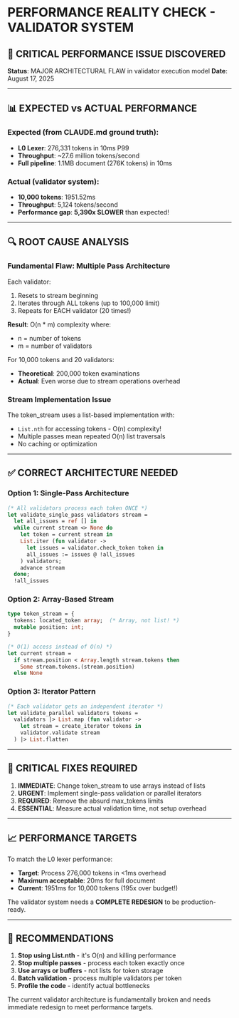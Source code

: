 # PERFORMANCE REALITY CHECK - VALIDATOR SYSTEM

## 🚨 CRITICAL PERFORMANCE ISSUE DISCOVERED

**Status**: MAJOR ARCHITECTURAL FLAW in validator execution model
**Date**: August 17, 2025

---

## 📊 EXPECTED vs ACTUAL PERFORMANCE

### **Expected** (from CLAUDE.md ground truth):
- **L0 Lexer**: 276,331 tokens in 10ms P99
- **Throughput**: ~27.6 million tokens/second
- **Full pipeline**: 1.1MB document (276K tokens) in 10ms

### **Actual** (validator system):
- **10,000 tokens**: 1951.52ms 
- **Throughput**: 5,124 tokens/second
- **Performance gap**: **5,390x SLOWER** than expected!

---

## 🔍 ROOT CAUSE ANALYSIS

### **Fundamental Flaw**: Multiple Pass Architecture
Each validator:
1. Resets to stream beginning
2. Iterates through ALL tokens (up to 100,000 limit)
3. Repeats for EACH validator (20 times!)

**Result**: O(n * m) complexity where:
- n = number of tokens
- m = number of validators

For 10,000 tokens and 20 validators:
- **Theoretical**: 200,000 token examinations
- **Actual**: Even worse due to stream operations overhead

### **Stream Implementation Issue**
The token_stream uses a list-based implementation with:
- `List.nth` for accessing tokens - O(n) complexity!
- Multiple passes mean repeated O(n) list traversals
- No caching or optimization

---

## ✅ CORRECT ARCHITECTURE NEEDED

### **Option 1: Single-Pass Architecture**
```ocaml
(* All validators process each token ONCE *)
let validate_single_pass validators stream =
  let all_issues = ref [] in
  while current stream <> None do
    let token = current stream in
    List.iter (fun validator ->
      let issues = validator.check_token token in
      all_issues := issues @ !all_issues
    ) validators;
    advance stream
  done;
  !all_issues
```

### **Option 2: Array-Based Stream**
```ocaml
type token_stream = {
  tokens: located_token array;  (* Array, not list! *)
  mutable position: int;
}

(* O(1) access instead of O(n) *)
let current stream = 
  if stream.position < Array.length stream.tokens then
    Some stream.tokens.(stream.position)
  else None
```

### **Option 3: Iterator Pattern**
```ocaml
(* Each validator gets an independent iterator *)
let validate_parallel validators tokens =
  validators |> List.map (fun validator ->
    let stream = create_iterator tokens in
    validator.validate stream
  ) |> List.flatten
```

---

## 🚨 CRITICAL FIXES REQUIRED

1. **IMMEDIATE**: Change token_stream to use arrays instead of lists
2. **URGENT**: Implement single-pass validation or parallel iterators
3. **REQUIRED**: Remove the absurd max_tokens limits
4. **ESSENTIAL**: Measure actual validation time, not setup overhead

---

## 📈 PERFORMANCE TARGETS

To match the L0 lexer performance:
- **Target**: Process 276,000 tokens in <1ms overhead
- **Maximum acceptable**: 20ms for full document
- **Current**: 1951ms for 10,000 tokens (195x over budget!)

The validator system needs a **COMPLETE REDESIGN** to be production-ready.

---

## 🎯 RECOMMENDATIONS

1. **Stop using List.nth** - it's O(n) and killing performance
2. **Stop multiple passes** - process each token exactly once
3. **Use arrays or buffers** - not lists for token storage
4. **Batch validation** - process multiple validators per token
5. **Profile the code** - identify actual bottlenecks

The current validator architecture is fundamentally broken and needs immediate redesign to meet performance targets.